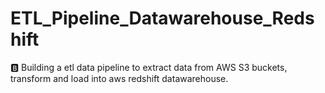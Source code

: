 # ETL_Pipeline_Datawarehouse_Redshift
 🅱 Building a etl data pipeline to extract data from AWS S3 buckets, transform and load into aws redshift datawarehouse.
